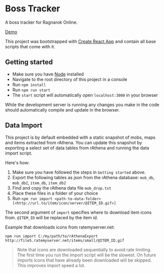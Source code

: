 # Boss Tracker

A boss tracker for Ragnarok Online. 

[Demo](https://ksandin.github.io/ragnarok-boss-tracker/)

This project was bootstrapped with [Create React App](https://github.com/facebook/create-react-app) and contain all base scripts that come with it. 

## Getting started

- Make sure you have [Node](https://nodejs.org/) installed
- Navigate to the root directory of this project in a console
- Run `npm install`
- Run `npm run start`
- The `start` script will automatically open `localhost:3000` in your browser

While the development server is running any changes you make in the code should automatically compile and update in the browser.

## Data Import
This project is by default embedded with a static snapshot of mobs, maps and items extracted from rAthena. You can update this snapshot by exporting a select set of data tables from rAthena and running the data import script.

Here's how:

1. Make sure you have followed the steps in `Getting started` above.
2. Export the following tables as json from the rAthena database: `mob_db`, `mob_db2`, `item_db`, `item_db2`
3. Find and copy the rAthena data file `mob_drop.txt`
4. Place these files in a folder of your choice
5. Run `npm run import <path-to-data-folder> [<http://url.to/item/icon/server/@ITEM_ID.gif>]`

The second argument of `import` specifies where to download item icons from. `@ITEM_ID` will be replaced by the item id.

Example that downloads icons from ratemyserver.net:

`npm run import C:/my/path/to/rAthenaExport http://file5.ratemyserver.net/items/small/@ITEM_ID.gif`

> Note that icons are downloaded sequentially to avoid rate limiting. The first time you run the import script will be the slowest. On future imports icons that have already been downloaded will be skipped. This improves import speed a lot.

